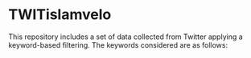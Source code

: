 # TWITislamvelo

This repository includes a set of data collected from Twitter applying a keyword-based filtering.
The keywords considered are as follows:
